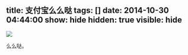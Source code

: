 title: 支付宝么么哒
tags: []
date: 2014-10-30 04:44:00
show: hide
hidden: true
visible: hide
---

![](http://images.cnitblog.com/blog/358891/201410/301244088943397.png)

么么哒。
<!--more-->
